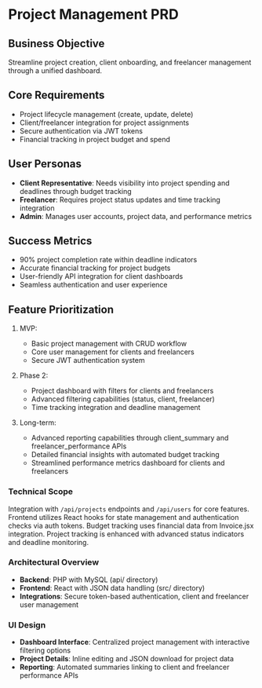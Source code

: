 # Project Management PRD

## Business Objective
Streamline project creation, client onboarding, and freelancer management through a unified dashboard.

## Core Requirements
- Project lifecycle management (create, update, delete)
- Client/freelancer integration for project assignments
- Secure authentication via JWT tokens
- Financial tracking in project budget and spend

## User Personas
- **Client Representative**: Needs visibility into project spending and deadlines through budget tracking
- **Freelancer**: Requires project status updates and time tracking integration
- **Admin**: Manages user accounts, project data, and performance metrics

## Success Metrics
- 90% project completion rate within deadline indicators
- Accurate financial tracking for project budgets
- User-friendly API integration for client dashboards
- Seamless authentication and user experience

## Feature Prioritization
1. MVP:
   - Basic project management with CRUD workflow
   - Core user management for clients and freelancers
   - Secure JWT authentication system

2. Phase 2:
   - Project dashboard with filters for clients and freelancers
   - Advanced filtering capabilities (status, client, freelancer)
   - Time tracking integration and deadline management

3. Long-term:
   - Advanced reporting capabilities through client_summary and freelancer_performance APIs
   - Detailed financial insights with automated budget tracking
   - Streamlined performance metrics dashboard for clients and freelancers

### Technical Scope
Integration with `/api/projects` endpoints and `/api/users` for core features. Frontend utilizes React hooks for state management and authentication checks via auth tokens. Budget tracking uses financial data from Invoice.jsx integration. Project tracking is enhanced with advanced status indicators and deadline monitoring.

### Architectural Overview
- **Backend**: PHP with MySQL (api/ directory)
- **Frontend**: React with JSON data handling (src/ directory)
- **Integrations**: Secure token-based authentication, client and freelancer user management

### UI Design
- **Dashboard Interface**: Centralized project management with interactive filtering options
- **Project Details**: Inline editing and JSON download for project data
- **Reporting**: Automated summaries linking to client and freelancer performance APIs
